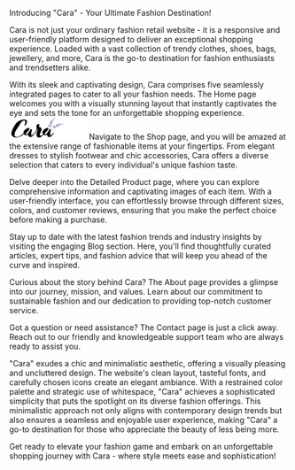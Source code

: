 Introducing "Cara" - Your Ultimate Fashion Destination!

Cara is not just your ordinary fashion retail website - it is a responsive and user-friendly platform designed to deliver an exceptional shopping experience. Loaded with a vast collection of trendy clothes, shoes, bags, jewellery, and more, Cara is the go-to destination for fashion enthusiasts and trendsetters alike.

With its sleek and captivating design, Cara comprises five seamlessly integrated pages to cater to all your fashion needs. The Home page welcomes you with a visually stunning layout that instantly captivates the eye and sets the tone for an unforgettable shopping experience.
<img src="img/logo.png"></img>
Navigate to the Shop page, and you will be amazed at the extensive range of fashionable items at your fingertips. From elegant dresses to stylish footwear and chic accessories, Cara offers a diverse selection that caters to every individual's unique fashion taste.

Delve deeper into the Detailed Product page, where you can explore comprehensive information and captivating images of each item. With a user-friendly interface, you can effortlessly browse through different sizes, colors, and customer reviews, ensuring that you make the perfect choice before making a purchase.

Stay up to date with the latest fashion trends and industry insights by visiting the engaging Blog section. Here, you'll find thoughtfully curated articles, expert tips, and fashion advice that will keep you ahead of the curve and inspired.

Curious about the story behind Cara? The About page provides a glimpse into our journey, mission, and values. Learn about our commitment to sustainable fashion and our dedication to providing top-notch customer service.

Got a question or need assistance? The Contact page is just a click away. Reach out to our friendly and knowledgeable support team who are always ready to assist you.

"Cara" exudes a chic and minimalistic aesthetic, offering a visually pleasing and uncluttered design. The website's clean layout, tasteful fonts, and carefully chosen icons create an elegant ambiance. With a restrained color palette and strategic use of whitespace, "Cara" achieves a sophisticated simplicity that puts the spotlight on its diverse fashion offerings. This minimalistic approach not only aligns with contemporary design trends but also ensures a seamless and enjoyable user experience, making "Cara" a go-to destination for those who appreciate the beauty of less being more.

Get ready to elevate your fashion game and embark on an unforgettable shopping journey with Cara - where style meets ease and sophistication!
